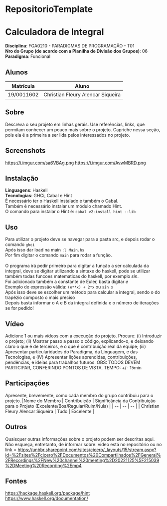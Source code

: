 # RepositorioTemplate
# Calculadora de Integral

**Disciplina**: FGA0210 - PARADIGMAS DE PROGRAMAÇÃO - T01 <br>
**Nro do Grupo (de acordo com a Planilha de Divisão dos Grupos)**: 06<br>
**Paradigma**: Funcional<br>

## Alunos
|Matrícula | Aluno |
| -- | -- |
| 19/0011602  | Christian Fleury Alencar Siqueira |

## Sobre 
Descreva o seu projeto em linhas gerais. 
Use referências, links, que permitam conhecer um pouco mais sobre o projeto.
Capriche nessa seção, pois ela é a primeira a ser lida pelos interessados no projeto.

## Screenshots
https://i.imgur.com/sa6VBAg.png
https://i.imgur.com/AvwMBRD.png
## Instalação 
**Linguagens**: Haskell<br>
**Tecnologias**: GHCi,  Cabal  e Hint<br>
É necessário ter o Haskell instalado e também o Cabal.<br />
Também é necessário instalar um módulo chamado Hint. <br />
O comando para instalar o Hint é: ```cabal v2-install hint --lib```<br />
## Uso 
Para utilizar o projeto deve se navegar para a pasta src, e depois rodar o comando ```ghci```<br />
Após isso dar load na main ```:l Main.hs ```<br />
Por fim digitar o comando ```main``` para rodar a função.<br /><br />
O programa irá pedir primeiro para digitar a função a ser calculada da integral, deve se digitar utilizando a sintaxe do haskell, pode se utilizar também todas funcoes matematicas do haskell, por exemplo *sin*.<br />
Foi adicionado também a constante de Euler, basta digitar *e*<br />
Exemplo de expressão válida: ```(e**x) + 2*x``` ou ```sin x``` <br />
Após isso deve se escolher um método para calcular a integral, sendo o do trapézio composto o mais preciso<br />
Depois basta informar o A e B da integral definida e o número de iterações se for pedido!<br />


## Vídeo
Adicione 1 ou mais vídeos com a execução do projeto.
Procure: 
(i) Introduzir o projeto;
(ii) Mostrar passo a passo o código, explicando-o, e deixando claro o que é de terceiros, e o que é contribuição real da equipe;
(iii) Apresentar particularidades do Paradigma, da Linguagem, e das Tecnologias, e
(iV) Apresentar lições aprendidas, contribuições, pendências, e ideias para trabalhos futuros.
OBS: TODOS DEVEM PARTICIPAR, CONFERINDO PONTOS DE VISTA.
TEMPO: +/- 15min

## Participações
Apresente, brevemente, como cada membro do grupo contribuiu para o projeto.
|Nome do Membro | Contribuição | Significância da Contribuição para o Projeto (Excelente/Boa/Regular/Ruim/Nula) |
| -- | -- | -- |
| Christian Fleury Alencar Siqueira  |  Tudo | Excelente |

## Outros 
Quaisquer outras informações sobre o projeto podem ser descritas aqui. Não esqueça, entretanto, de informar sobre:
video está no repositório ou no link = https://unbbr.sharepoint.com/sites/cicero/_layouts/15/stream.aspx?id=%2Fsites%2Fcicero%2FDocumentos%20Compartilhados%2FGeneral%2FRecordings%2FNew%20channel%20meeting%2D20221125%5F215039%2DMeeting%20Recording%2Emp4
## Fontes
https://hackage.haskell.org/package/hint
https://www.haskell.org/documentation/